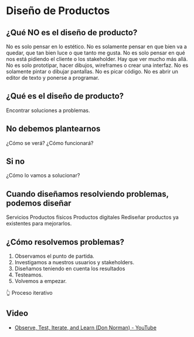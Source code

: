 # Diseño de Productos

## ¿Qué NO es el diseño de producto?
No es solo pensar en lo estético. No es solamente pensar en que bien va a quedar, que tan bien luce o que tanto me gusta.
No es solo pensar en qué nos está pidiendo el cliente o los stakeholder. Hay que ver mucho más allá.
No es solo prototipar, hacer dibujos, wireframes o crear una interfaz. No es solamente pintar o dibujar pantallas.
No es picar código. No es abrir un editor de texto y ponerse a programar.

## ¿Qué es el diseño de producto?
Encontrar soluciones a problemas.

## No debemos plantearnos
¿Cómo se verá?
¿Cómo funcionará?

## Si no
¿Cómo lo vamos a solucionar?

## Cuando diseñamos resolviendo problemas, podemos diseñar
Servicios
Productos físicos
Productos digitales
Rediseñar productos ya existentes para mejorarlos.

## ¿Cómo resolvemos problemas?

1. Observamos el punto de partida.
1. Investigamos a nuestros usuarios y stakeholders.
1. Diseñamos teniendo en cuenta los resultados
1. Testeamos.
1. Volvemos a empezar.

👆 Proceso iterativo

## Video

- [Observe, Test, Iterate, and Learn (Don Norman) - YouTube](https://www.youtube.com/watch?v=JgPppwsocRU)
